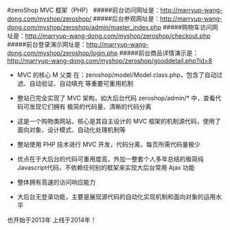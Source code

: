#zeroShop MVC 框架（PHP）
#####前台访问网址是：http://marryup-wang-dong.com/myshop/zeroshop/
#####后台参观网址是：http://marryup-wang-dong.com/myshop/zeroshop/admin/master_index.php
#####购物车访问网址是：http://marryup-wang-dong.com/myshop/zeroshop/checkout.php
#####前台登录演示网址是：http://marryup-wang-dong.com/myshop/zeroshop/login.php
#####前台商品详情演示是：http://marryup-wang-dong.com/myshop/zeroshop/gooddetail.php?id=8

- MVC 的核心 M 父类 在：zeroshop/model/Model.class.php，包含了自动过滤、自动验证、自动填充 等重要可重用机制
- 整站已完全实现了 MVC 架构，如大后台代码 zeroshop/admin/* 中，查看代码可发现它们拥有 极简的代码量、清晰的代码分离

- 这是一个购物类网站，核心是其自主设计的 MVC 框架的机制源代码，使用了面向对象、设计模式、自动化处理机制等

- 整站使用 PHP 技术进行 MVC 开发，代码分离，每页所需代码量极少

- 优点在于大后台的代码可重用度高，外加一整套个人多年总结的极简纯Javascript代码，不依赖任何别的框架来实现大后台常用 Ajax 功能

- 整体拥有高速的访问响应能力

- 大后台无登录功能，主要是展现源代码的自动化实现机制和面向对象的运用水平


也开始于2013年
上线于2014年！
